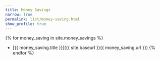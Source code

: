 ```yaml
---
title: Money Savings
narrow: true
permalink: list/money-saving.html
show_profile: true
---
```


{% for money_saving in site.money_savings %}
- [{{ money_saving.title }}]({{ site.baseurl }}{{ money_saving.url }})
{% endfor %}

